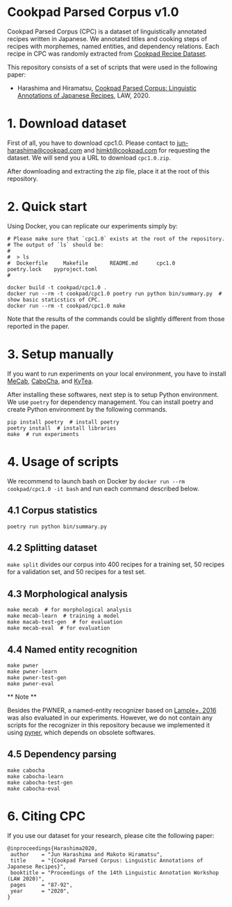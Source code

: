 # Cookpad Parsed Corpus v1.0

Cookpad Parsed Corpus (CPC) is a dataset of linguistically annotated recipes written in Japanese.
We annotated titles and cooking steps of recipes with morphemes, named entities, and dependency relations.
Each recipe in CPC was randomly extracted from [Cookpad Recipe Dataset](https://www.aclweb.org/anthology/L16-1389/).

This repository consists of a set of scripts that were used in the following paper:

- Harashima and Hiramatsu, [Cookpad Parsed Corpus: Linguistic Annotations of Japanese Recipes](https://www.aclweb.org/anthology/2020.law-1.8/), LAW, 2020.


# 1. Download dataset

First of all, you have to download cpc1.0.
Please contact to jun-harashima@cookpad.com and himkt@cookpad.com for requesting the dataset.
We will send you a URL to download `cpc1.0.zip`.

After downloading and extracting the zip file, place it at the root of this repository.


# 2. Quick start

Using Docker, you can replicate our experiments simply by:

```
# Please make sure that `cpc1.0` exists at the root of the repository.
# The output of `ls` should be:
#
#  > ls
#  Dockerfile     Makefile       README.md      cpc1.0         poetry.lock    pyproject.toml
#

docker build -t cookpad/cpc1.0 .
docker run --rm -t cookpad/cpc1.0 poetry run python bin/summary.py  # show basic staticstics of CPC.
docker run --rm -t cookpad/cpc1.0 make
```

Note that the results of the commands could be slightly different from those reported in the paper.


# 3. Setup manually

If you want to run experiments on your local environment,
you have to install [MeCab](https://taku910.github.io/mecab/),
[CaboCha](https://taku910.github.io/cabocha/),
and [KyTea](http://www.phontron.com/kytea/index-ja.html).

After installing these softwares, next step is to setup Python environment.
We use `poetry` for dependency management.
You can install poetry and create Python environment by the following commands.

```
pip install poetry  # install poetry
poetry install  # install libraries
make  # run experiments
```

# 4. Usage of scripts

We recommend to launch bash on Docker by `docker run --rm cookpad/cpc1.0 -it bash` and run each command described below.

## 4.1 Corpus statistics

`poetry run python bin/summary.py`

## 4.2 Splitting dataset

`make split` divides our corpus into 400 recipes for a training set, 50 recipes for a validation set,
and 50 recipes for a test set.

## 4.3 Morphological analysis

```
make mecab  # for morphological analysis
make mecab-learn  # training a model
make macab-test-gen  # for evaluation
make mecab-eval  # for evaluation
```

## 4.4 Named entity recognition

```
make pwner
make pwner-learn
make pwner-test-gen
make pwner-eval
```

** Note **

Besides the PWNER, a named-entity recognizer based on [Lample+, 2016](https://www.aclweb.org/anthology/N16-1030/) was also evaluated in our experiments.
However, we do not contain any scripts for the recognizer in this repository
because we implemented it using [pyner](https://github.com/himkt/pyner), which depends on obsolete softwares.

## 4.5 Dependency parsing

```
make cabocha
make cabocha-learn
make cabocha-test-gen
make cabocha-eval
```


# 6. Citing CPC

If you use our dataset for your research, please cite the following paper:

```
@inproceedings{Harashima2020,
 author    = "Jun Harashima and Makoto Hiramatsu",
 title     = "{Cookpad Parsed Corpus: Linguistic Annotations of Japanese Recipes}",
 booktitle = "Proceedings of the 14th Linguistic Annotation Workshop (LAW 2020)",
 pages     = "87-92",
 year      = "2020",
}
```
